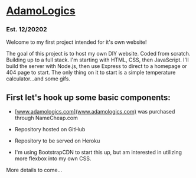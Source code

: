 # [AdamoLogics](https://jeffreyadamo.github.io/AdamoLogics/)
### Est. 12/20202  

Welcome to my first project intended for it's own website!  

The goal of this project is to host my own DIY website. Coded from scratch. Building up to a full stack. I'm starting with HTML, CSS, then JavaScript. I'll build the server with Node.js, then use Express to direct to a homepage or 404 page to start. The only thing on it to start is a simple temperature calculator...and some gifs.

## First let's hook up some basic components:

- [www.adamologics.com](www.adamologics.com) was purchased through NameCheap.com
 - Repository hosted on GitHub

 - Repository to be served on Heroku
 - I'm using BootstrapCDN to start this up, but am interested in utilizing more flexbox into my own CSS. 

More details to come...


